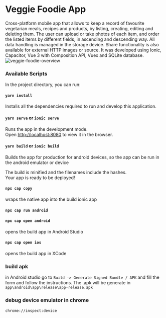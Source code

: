 # Veggie Foodie App

Cross-platform mobile app that allows to keep a record of favourite vegetarian meals, recipes and products, by listing, creating, editing and deleting them. The user can upload or take photos of each item, and order the listed items by different fields, in ascending and descending way. All data handling is managed in the storage device. Share functionality is also available for external HTTP images or source.  It was developed using Ionic, Capacitor, Vue 3 with Composition API, Vuex and SQLite database.
![veggie-foodie-overview](https://user-images.githubusercontent.com/43031902/126183764-04281715-b8ae-4085-b8e0-5bdcfa57cc51.png)


### Available Scripts

In the project directory, you can run:

#### `yarn install`

Installs all the dependencies required to run and develop this application.


#### `yarn serve` or `ionic serve`

Runs the app in the development mode.\
Open [http://localhost:8080](http://localhost:8080) to view it in the browser.


#### `yarn build` or `ionic build`

Builds the app for production for android devices, so the app can be run in the android emulator or device

The build is minified and the filenames include the hashes.\
Your app is ready to be deployed!

#### `npx cap copy`
wraps the native app into the build ionic app

#### `npx cap run android`

#### `npx cap open android`
opens the build app in Android Studio

#### `npx cap open ios`
opens the build app in XCode

### build apk
in Android studio go to `Build -> Generate Signed Bundle / APK` and fill the form and follow the instructions. The .apk will be generate in `app\android\app\release\app-release.apk`

### debug device emulator in chrome
```chrome://inspect:device```

